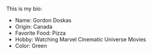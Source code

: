 This is my bio:
* Name: Gordon Doskas
* Origin: Canada
* Favorite Food: Pizza
* Hobby: Watching Marvel Cinematic Universe Movies
* Color: Green
